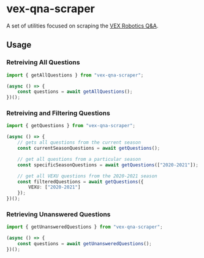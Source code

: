 # vex-qna-scraper

A set of utilities focused on scraping the [VEX Robotics Q&A](https://www.robotevents.com/VRC/2023-2024/QA/).

## Usage

### Retreiving All Questions

```ts
import { getAllQuestions } from "vex-qna-scraper";

(async () => {
    const questions = await getAllQuestions();
})();
```

### Retreiving and Filtering Questions

```ts
import { getQuestions } from "vex-qna-scraper";

(async () => {
    // gets all questions from the current season
    const currentSeasonQuestions = await getQuestions();

    // get all questions from a particular season
    const specificSeasonQuestions = await getQuestions(["2020-2021"]);

    // get all VEXU questions from the 2020-2021 season
    const filteredQuestions = await getQuestions({
        VEXU: ["2020-2021"]
    });
})();
```

### Retrieving Unanswered Questions

```ts
import { getUnansweredQuestions } from "vex-qna-scraper";

(async () => {
    const questions = await getUnansweredQuestions();
})();
```

